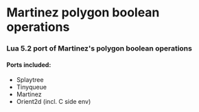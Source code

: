 
# Martinez polygon boolean operations
### Lua 5.2 port of Martinez's polygon boolean operations

#### Ports included:

 - Splaytree
 - Tinyqueue
 - Martinez
 - Orient2d (incl. C side env)
